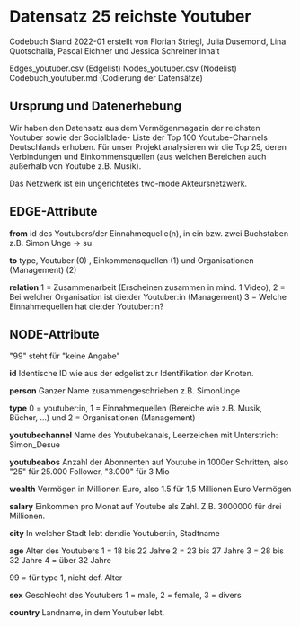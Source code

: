# Datensatz 25 reichste Youtuber

Codebuch Stand 2022-01 erstellt von Florian Striegl, Julia Dusemond, Lina Quotschalla, Pascal Eichner und Jessica Schreiner
Inhalt

Edges_youtuber.csv (Edgelist)
Nodes_youtuber.csv (Nodelist)
Codebuch_youtuber.md (Codierung der Datensätze)

## Ursprung und Datenerhebung

Wir haben den Datensatz aus dem Vermögenmagazin der reichsten Youtuber sowie der Socialblade- Liste der Top 100 Youtube-Channels Deutschlands erhoben. Für unser Projekt analysieren wir die Top 25, deren Verbindungen und Einkommensquellen (aus welchen Bereichen auch außerhalb von Youtube z.B. Musik).

Das Netzwerk ist ein ungerichtetes two-mode Akteursnetzwerk.

## EDGE-Attribute

**from**
id des Youtubers/der Einnahmequelle(n), in ein bzw. zwei Buchstaben z.B. Simon Unge -> su

**to**
type, Youtuber (0) , Einkommensquellen (1) und Organisationen (Management) (2)

**relation** 
1 = Zusammenarbeit (Erscheinen zusammen in mind. 1 Video), 2 = Bei welcher Organisation ist die:der Youtuber:in (Management) 3 = Welche Einnahmequellen hat die:der Youtuber:in? 


## NODE-Attribute

"99" steht für "keine Angabe"

**id**
Identische ID wie aus der edgelist zur Identifikation der Knoten.

**person** 
Ganzer Name zusammengeschrieben z.B. SimonUnge 

**type**
0 = youtuber:in, 1 = Einnahmequellen (Bereiche wie z.B. Musik, Bücher, ...) und 2 = Organisationen (Management)

**youtubechannel**
Name des Youtubekanals, Leerzeichen mit Unterstrich: Simon_Desue

**youtubeabos**
Anzahl der Abonnenten auf Youtube in 1000er Schritten, also "25" für 25.000 Follower, "3.000" für 3 Mio

**wealth**
Vermögen in Millionen Euro, also 1.5 für 1,5 Millionen Euro Vermögen

**salary**
Einkommen pro Monat auf Youtube als Zahl. Z.B. 3000000 für drei Millionen.

**city**
In welcher Stadt lebt der:die Youtuber:in, Stadtname

**age**
Alter des Youtubers
1 = 18 bis 22 Jahre 2 = 23 bis 27 Jahre 3 = 28 bis 32 Jahre 4 = über 32 Jahre

99 = für type 1, nicht def. Alter

**sex**
Geschlecht des Youtubers
1 = male, 2 = female, 3 = divers

**country** 
Landname, in dem Youtuber lebt.



